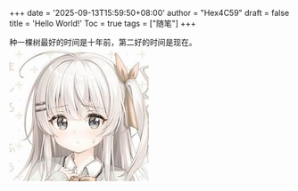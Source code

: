 +++
date = '2025-09-13T15:59:50+08:00'
author = "Hex4C59" 
draft = false
title = 'Hello World!'
Toc = true
tags = ["随笔"]
+++

种一棵树最好的时间是十年前，第二好的时间是现在。
![测试](content\posts\my_first-post\image.png)
